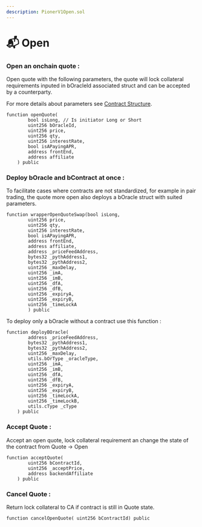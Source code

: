 ```yaml
---
description: PionerV1Open.sol
---
```


# 📬 Open

### Open an onchain quote :&#x20;

Open quote with the following parameters, the quote will lock collateral requirements inputed in bOracleId associated struct and can be accepted by a counterparty.

For more details about parameters see [Contract Structure](contract-structure.md).

```solidity
function openQuote( 
        bool isLong, // Is initiator Long or Short
        uint256 bOracleId,
        uint256 price,
        uint256 qty,
        uint256 interestRate, 
        bool isAPayingAPR, 
        address frontEnd, 
        address affiliate
    ) public
```



### Deploy bOracle and bContract at once :

To facilitate cases where contracts are not standardized, for example in pair trading, the quote more open also deploys a bOracle struct with suited parameters.

```solidity
function wrapperOpenQuoteSwap(bool isLong,
        uint256 price,
        uint256 qty,
        uint256 interestRate, 
        bool isAPayingAPR, 
        address frontEnd, 
        address affiliate,
        address _priceFeedAddress,
        bytes32 _pythAddress1,
        bytes32 _pythAddress2,
        uint256 _maxDelay,
        uint256 _imA,
        uint256 _imB,
        uint256 _dfA,
        uint256 _dfB,
        uint256 _expiryA,
        uint256 _expiryB,
        uint256 _timeLockA
        ) public
```

To deploy only a bOracle without a contract use this function :

```solidity
function deployBOracle(
        address _priceFeedAddress,
        bytes32 _pythAddress1,
        bytes32 _pythAddress2,
        uint256 _maxDelay,
        utils.bOrType _oracleType,
        uint256 _imA,
        uint256 _imB,
        uint256 _dfA,
        uint256 _dfB,
        uint256 _expiryA,
        uint256 _expiryB,
        uint256 _timeLockA,
        uint256 _timeLockB,
        utils.cType _cType 
    ) public
```

### Accept Quote :

Accept an open quote, lock collateral requirement an change the state of the contract from Quote -> Open

```solidity
function acceptQuote(
        uint256 bContractId, 
        uint256 _acceptPrice, 
        address backendAffiliate
    ) public
```

### Cancel Quote :

Return lock collateral to CA if contract is still in Quote state.

```solidity
function cancelOpenQuote( uint256 bContractId) public
```
